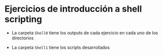 # Ejercicios de introducción a shell scripting

* La carpeta `Shell0` tiene los outputs de cada ejercicio en cada uno de los directorios

* La carpeta `Shell1` tiene los scripts desarrollados
